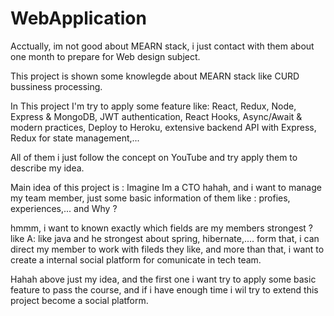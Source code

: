 # WebApplication


Acctually, im not good about MEARN stack, i just contact with them about one month to prepare for Web design subject.


This project is shown some knowlegde about MEARN stack like CURD bussiness processing.


In This project I'm try to apply some feature like: React, Redux, Node, Express & MongoDB, JWT authentication, React Hooks, Async/Await & modern practices, Deploy to Heroku,  extensive backend API with Express, Redux for state management,...


All of them i just follow the concept on YouTube and try apply them to describe my idea.


Main idea of this project is : Imagine Im a CTO hahah, and i want to manage my team member, just some basic information of them like : profies, experiences,...  and Why ?


hmmm, i want to known exactly which fields are my members strongest ? like A: like java and he strongest about spring, hibernate,.... form that, i can direct my member to work with fileds they like, and more than that, i want to create a internal social platform for comunicate in tech team.


Hahah above just my idea, and the first one i want try to apply some basic feature to pass the course, and if i have enough time i wil try to extend this project become a social platform.
